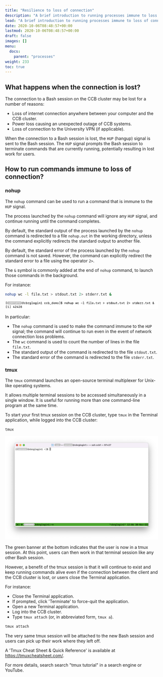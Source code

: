 ```yaml
---
title: "Resilience to loss of connection"
description: "A brief introduction to running processes immune to loss of connection."
lead: "A brief introduction to running processes immune to loss of connection."
date: 2020-10-06T08:48:57+00:00
lastmod: 2020-10-06T08:48:57+00:00
draft: false
images: []
menu:
  docs:
    parent: "processes"
weight: 233
toc: true
---
```


## What happens when the connection is lost?

The connection to a Bash session on the CCB cluster may be lost for a number
of reasons:

- Loss of internet connection anywhere between your computer and the CCB cluster.
- Power loss causing an unexpected outage of CCB systems.
- Loss of connection to the University VPN (if applicable).

When the connection to a Bash session is lost, the `HUP` (hangup) signal is sent
to the Bash session.
The `HUP` signal prompts the Bash session to terminate commands that are currently
running, potentially resulting in lost work for users.

## How to run commands immune to loss of connection?

### nohup

The `nohup` command can be used to run a command that is immune to the `HUP` signal.

The process launched by the `nohup` command will ignore any `HUP` signal, and
continue running until the command completes.

By default, the standard output of the process launched by the `nohup` command is
redirected to a file `nohup.out` in the working directory, unless the command
explicitly redirects the standard output to another file.

By default, the standard error of the process launched by the `nohup` command is
not saved.
However, the command can explicitly redirect the standard error to a file using
the operator `2>`.

The `&` symbol is commonly added at the end of `nohup` command, to launch those
commands in the background.

For instance:

```bash
nohup wc -l file.txt > stdout.txt 2> stderr.txt &
```

![Running a command immune to hangup signals.](nohup.png)

In particular:

- The `nohup` command is used to make the command immune to the `HUP` signal;
  the command will continue to run even in the event of network connection loss
  problems.
- The `wc` command is used to count the number of lines in the file `file.txt`.
- The standard output of the command is redirected to the file `stdout.txt`.
- The standard error of the command is redirected to the file `stderr.txt`.

### tmux

The `tmux` command launches an open-source terminal multiplexer for Unix-like operating systems.

It allows multiple terminal sessions to be accessed simultaneously in a single window.
It is useful for running more than one command-line program at the same time.

To start your first tmux session on the CCB cluster, type `tmux` in the Terminal application, while logged into the CCB cluster:

```bash
tmux
```

![The 'tmux' command starts a new session.](tmux.png)

The green banner at the bottom indicates that the user is now in a tmux session.
At this point, users can then work in that terminal session like any other Bash session.

However, a benefit of the tmux session is that it will continue to exist and keep running commands alive even if the connection between the client and the CCB cluster is lost, or users close the Terminal application.

For instance:

- Close the Terminal application.
- If prompted, click 'Terminate' to force-quit the application.
- Open a new Terminal application.
- Log into the CCB cluster.
- Type `tmux attach` (or, in abbreviated form, `tmux a`).

```bash
tmux attach
```

The very same tmux session will be attached to the new Bash session and users can pick up their work where they left off.

A 'Tmux Cheat Sheet & Quick Reference' is available at <https://tmuxcheatsheet.com/>.

For more details, search search "tmux tutorial" in a search engine or YouTube.

<!-- Link definitions -->
